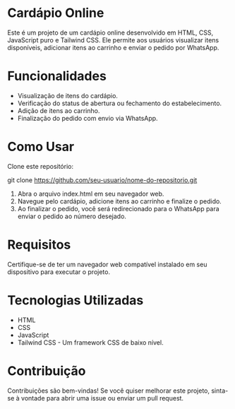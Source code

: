 # Cardápio Online

Este é um projeto de um cardápio online desenvolvido em HTML, CSS, JavaScript puro e Tailwind CSS. Ele permite aos usuários visualizar itens disponíveis, adicionar itens ao carrinho e enviar o pedido por WhatsApp.


# Funcionalidades

* Visualização de itens do cardápio.
* Verificação do status de abertura ou fechamento do estabelecimento.
* Adição de itens ao carrinho.
* Finalização do pedido com envio via WhatsApp.
  
# Como Usar

Clone este repositório:

git clone https://github.com/seu-usuario/nome-do-repositorio.git

1. Abra o arquivo index.html em seu navegador web.
2. Navegue pelo cardápio, adicione itens ao carrinho e finalize o pedido.
3. Ao finalizar o pedido, você será redirecionado para o WhatsApp para enviar o pedido ao número desejado.

# Requisitos

Certifique-se de ter um navegador web compatível instalado em seu dispositivo para executar o projeto.

# Tecnologias Utilizadas

* HTML
* CSS
* JavaScript
* Tailwind CSS - Um framework CSS de baixo nível.
  
# Contribuição

Contribuições são bem-vindas! Se você quiser melhorar este projeto, sinta-se à vontade para abrir uma issue ou enviar um pull request.
